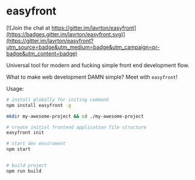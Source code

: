# easyfront

[![Join the chat at https://gitter.im/lavrton/easyfront](https://badges.gitter.im/lavrton/easyfront.svg)](https://gitter.im/lavrton/easyfront?utm_source=badge&utm_medium=badge&utm_campaign=pr-badge&utm_content=badge)

Universal tool for modern and fucking simple front end development flow.

What to make web development DAMN simple? Meet with `easyfront`!

Usage:

```bash
# install globally for initing command
npm install easyfront -g

mkdir my-awesome-project && cd ./my-awesome-project

# create initial frontend application file structure
easyfront init

# start dev enviroment
npm start


# build project
npm run build
```
